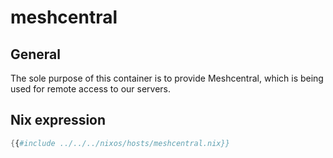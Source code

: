 # meshcentral

## General

The sole purpose of this container is to provide Meshcentral, which is being used for remote access to our servers.

## Nix expression

```nix
{{#include ../../../nixos/hosts/meshcentral.nix}}
```
